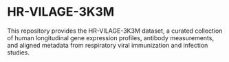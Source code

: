 # HR-VILAGE-3K3M
This repository provides the HR-VILAGE-3K3M dataset, a curated collection of human longitudinal gene expression profiles, antibody measurements, and aligned metadata from respiratory viral immunization and infection studies.
